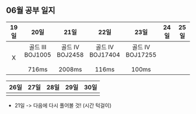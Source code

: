 ## 06월 공부 일지
19일 | 20일 |              21일               |            22일             |              23일               |  24일  | 25일
:-----:|:-----:|:------------------------------:|:--------------------------:|:------------------------------:|:-----:|:-----:
X| 골드 III<br>BOJ1005<br><br>716ms | 골드 IV<br>BOJ2458<br><br>2008ms | 골드 IV<br>BOJ17404<br><br>116ms | 골드 IV<br>BOJ17255<br><br>100ms |  |  

26일 | 27일 | 28일 | 29일  | 30일
:-----:|:-----:|:-----:|:-----:|:-----:
||||
- 21일 -> 다음에 다시 풀어볼 것! (시간 턱걸이)




[//]: # (<img src="https://img.shields.io/badge/골드III-ffd700?style=flat-square&logo=GIT&logoColor=black"/> )
